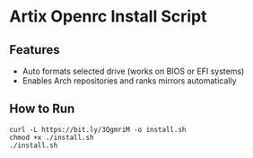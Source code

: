 # Artix Openrc Install Script

## Features
- Auto formats selected drive (works on BIOS or EFI systems)
- Enables Arch repositories and ranks mirrors automatically

## How to Run
```
curl -L https://bit.ly/3QgmriM -o install.sh
chmod +x ./install.sh
./install.sh
```

